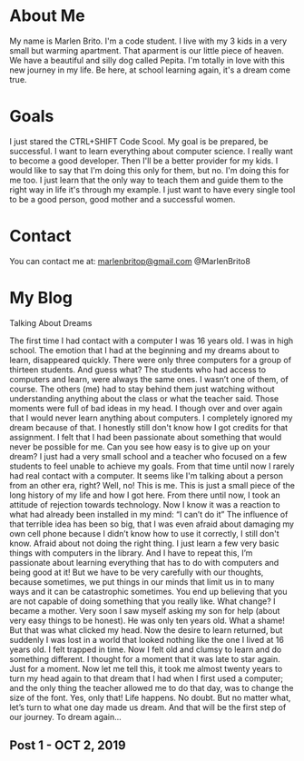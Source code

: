 # About Me

My name is Marlen Brito. I'm a code student. I live with my 3 kids in a very small but warming apartment. 
That aparment is our little piece of heaven. We have a beautiful and silly dog called Pepita.
I'm totally in love with this new journey in my life. Be here, at school learning again, it's a dream come true.


# Goals

I just stared the CTRL+SHIFT Code Scool.
My goal is be prepared, be successful. I want to learn everything about computer science. I really want to become a good developer. Then I'll be a better provider for my kids.
I would like to say that I'm doing this only for them, but no. I'm doing this for me too.
I just learn that the only way to teach them and guide them to the right way in life it's through my example.
I just want to have every single tool to be a good person, good mother and a successful women.

# Contact

You can contact me at:
marlenbritop@gmail.com
@MarlenBrito8

# My Blog

Talking About Dreams

The first time I had contact with a computer I was 16 years old. I was in high school. The emotion that I had at the beginning and my dreams about to learn, disappeared quickly. There were only three computers for a group of thirteen students. And guess what? The students who had access to computers and learn, were always the same ones. I wasn’t one of them, of course. The others (me) had to stay behind them just watching without understanding anything about the class or what the teacher said. Those moments were full of bad ideas in my head. I though over and over again that I would never learn anything about computers. I completely ignored my dream because of that. I honestly still don't know how I got credits for that assignment. I felt that I had been passionate about something that would never be possible for me.  Can you see how easy is to give up on your dream? I just had a very small school and a teacher who focused on a few students to feel unable to achieve  my goals. From that time until now I rarely had real contact with a computer.
It seems like I'm talking about a person from an other era, right? Well, no! This is me. This is just a small piece of the long history of my life and how I got here.
From there until now, I took an attitude of rejection towards technology. Now I know it was a reaction to what had already been installed in my mind: “I can’t do it”
The influence of that terrible idea has been so big, that I was even afraid about damaging my own cell phone because I didn’t  know how to use it correctly, I still don't know. Afraid about not doing the right thing. I just learn a few very basic things with computers in the library.
And I have to repeat this, I’m passionate about learning everything that has to do with computers and being good at it! But we have to be very carefully with our thoughts, because sometimes, we put things in our minds that limit us in to many ways and it can be catastrophic sometimes. You end up believing that you are not capable of doing  something that you really like.
What change? I became a mother. Very soon I saw myself asking my son for help (about very easy things to be honest). He was only ten years old. What a shame! But that was what clicked my head. 
Now the desire to learn returned, but suddenly I was lost in a world that looked nothing like the one I lived at 16 years old. I felt trapped in time. Now I felt old and clumsy to learn and do something different. I thought for a moment that it was late to star again. Just for a moment. 
Now let me tell this, it took me almost twenty years to turn my head again to that dream that I had when I first used a computer; and the only thing the teacher allowed me to do that day, was to change the size of the font. Yes, only that! 
Life happens. No doubt. But no matter what, let’s turn to what one day made us dream. And that will be the first step of our journey. To dream again...

 
## Post 1 - OCT 2, 2019
